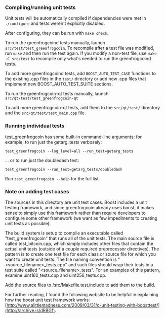### Compiling/running unit tests

Unit tests will be automatically compiled if dependencies were met in `./configure`
and tests weren't explicitly disabled.

After configuring, they can be run with `make check`.

To run the greenfrogcoind tests manually, launch `src/test/test_greenfrogcoin`. To recompile
after a test file was modified, run `make` and then run the test again. If you
modify a non-test file, use `make -C src/test` to recompile only what's needed
to run the greenfrogcoind tests.

To add more greenfrogcoind tests, add `BOOST_AUTO_TEST_CASE` functions to the existing
.cpp files in the `test/` directory or add new .cpp files that
implement new BOOST_AUTO_TEST_SUITE sections.

To run the greenfrogcoin-qt tests manually, launch `src/qt/test/test_greenfrogcoin-qt`

To add more greenfrogcoin-qt tests, add them to the `src/qt/test/` directory and
the `src/qt/test/test_main.cpp` file.

### Running individual tests

test_greenfrogcoin has some built-in command-line arguments; for
example, to run just the getarg_tests verbosely:

    test_greenfrogcoin --log_level=all --run_test=getarg_tests

... or to run just the doubledash test:

    test_greenfrogcoin --run_test=getarg_tests/doubledash

Run `test_greenfrogcoin --help` for the full list.

### Note on adding test cases

The sources in this directory are unit test cases.  Boost includes a
unit testing framework, and since greenfrogcoin already uses boost, it makes
sense to simply use this framework rather than require developers to
configure some other framework (we want as few impediments to creating
unit tests as possible).

The build system is setup to compile an executable called "test_greenfrogcoin"
that runs all of the unit tests.  The main source file is called
test_bitcoin.cpp, which simply includes other files that contain the
actual unit tests (outside of a couple required preprocessor
directives).  The pattern is to create one test file for each class or
source file for which you want to create unit tests.  The file naming
convention is "<source_filename>_tests.cpp" and such files should wrap
their tests in a test suite called "<source_filename>_tests".  For an
examples of this pattern, examine uint160_tests.cpp and
uint256_tests.cpp.

Add the source files to /src/Makefile.test.include to add them to the build.

For further reading, I found the following website to be helpful in
explaining how the boost unit test framework works:
[http://www.alittlemadness.com/2009/03/31/c-unit-testing-with-boosttest/](http://archive.is/dRBGf).

